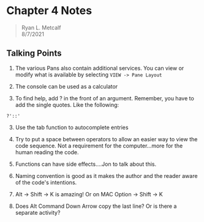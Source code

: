 # Chapter 4 Notes
>Ryan L. Metcalf<br>
>8/7/2021

## Talking Points

1. The various Pans also contain additional services. You can view or modify what is available by selecting `VIEW -> Pane Layout`

1. The console can be used as a calculator

2. To find help, add ? in the front of an argument. Remember, you have to add the single quotes. Like the following:
```
?'::'
```

3. Use the tab function to autocomplete entries

4. Try to put a space between operators to allow an easier way to view the code sequence. Not a requirement for the computer...more for the human reading the code.

5. Functions can have side effects....Jon to talk about this.

6. Naming convention is good as it makes the author and the reader aware of the code's intentions.

7. Alt -> Shift -> K is amazing! Or on MAC Option -> Shift -> K

8. Does Alt Command Down Arrow copy the last line? Or is there a separate activity?
